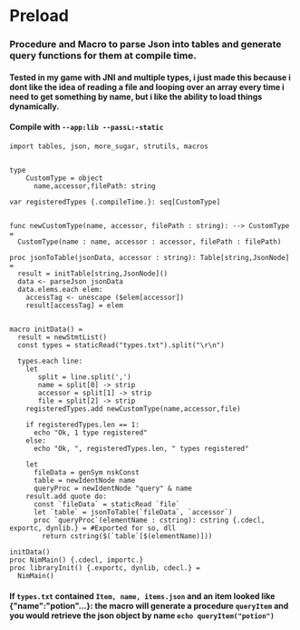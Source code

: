 # Preload
### Procedure and Macro to parse Json into tables and generate query functions for them at compile time. 
####  Tested in my game with JNI and multiple types, i just made this because i dont like the idea of reading a file and looping over an array every time i need to get something by name, but i like the ability to load things dynamically.




#### Compile with `--app:lib --passL:-static`
````
import tables, json, more_sugar, strutils, macros


type
    CustomType = object
      name,accessor,filePath: string

var registeredTypes {.compileTime.}: seq[CustomType] 


func newCustomType(name, accessor, filePath : string): --> CustomType =
  CustomType(name : name, accessor : accessor, filePath : filePath)

proc jsonToTable(jsonData, accessor : string): Table[string,JsonNode] =
  result = initTable[string,JsonNode]()
  data <- parseJson jsonData
  data.elems.each elem:
    accessTag <- unescape ($elem[accessor])
    result[accessTag] = elem

  
macro initData() =
  result = newStmtList()
  const types = staticRead("types.txt").split("\r\n")
  
  types.each line:
    let
       split = line.split(',')
       name = split[0] -> strip
       accessor = split[1] -> strip
       file = split[2] -> strip
    registeredTypes.add newCustomType(name,accessor,file)

    if registeredTypes.len == 1:
      echo "Ok, 1 type registered"
    else:
      echo "Ok, ", registeredTypes.len, " types registered"

    let 
      fileData = genSym nskConst 
      table = newIdentNode name
      queryProc = newIdentNode "query" & name
    result.add quote do:
      const `fileData` = staticRead `file`
      let `table` = jsonToTable(`fileData`, `accessor`)
      proc `queryProc`(elementName : cstring): cstring {.cdecl, exportc, dynlib.} = #Exported for so, dll
        return cstring($(`table`[$(elementName)]))

initData()
proc NimMain() {.cdecl, importc.}
proc libraryInit() {.exportc, dynlib, cdecl.} =
  NimMain()
````
#### If `types.txt` contained `Item, name, items.json` and an item looked like {"name":"potion"...}: the macro will generate a procedure `queryItem` and you would retrieve the json object by name `echo queryItem("potion")`
